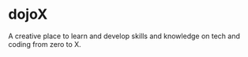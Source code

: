 # dojoX
A creative place to learn and develop skills and knowledge on tech and coding from zero to X. 
